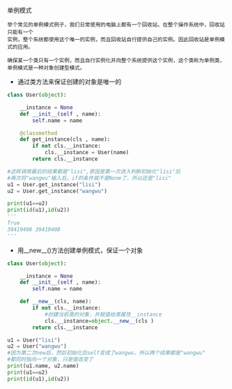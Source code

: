 单例模式

    举个常见的单例模式例子，我们日常使用的电脑上都有一个回收站，在整个操作系统中，回收站只能有一个
    实例，整个系统都使用这个唯一的实例，而且回收站自行提供自己的实例。因此回收站是单例模式的应用。
    
    确保某一个类只有一个实例，而且自行实例化并向整个系统提供这个实例，这个类称为单例类，单例模式是一种对象创建型模式。
    
* 通过类方法来保证创建的对象是唯一的

```python
class User(object):

    __instance = None
    def __init__(self , name):
        self.name = name

    @classmethod
    def get_instance(cls , name):
        if not cls.__instance:
            cls.__instance = User(name)
        return cls.__instance

#这样调用最后的结果都是"lisi",原因是第一次进入判断初始化"lisi"后
#再次将"wangwu"输入后，if的条件就不是None了，所以还是"lisi"
u1 = User.get_instance("lisi")
u2 = User.get_instance("wangwu")

print(u1==u2)
print(id(u1),id(u2))
'''
True
39419408 39419408
'''
```

* 用__new__()方法创建单例模式，保证一个对象

```python
class User(object):

    __instance = None
    def __init__(self , name):
        self.name = name

    def __new__(cls, name):
        if not cls.__instance:
            #创建当前类的对象，并赋值给类属性__instance
            cls.__instance=object.__new__(cls )
        return cls.__instance

u1 = User("lisi")
u2 = User("wangwu")
#因为第二次new后，然后初始化后self变成了wangwu，所以两个结果都是"wangwu"
#都同时指向一个对象，只是值改变了
print(u1.name, u2.name)
print(u1==u2)
print(id(u1),id(u2))
```